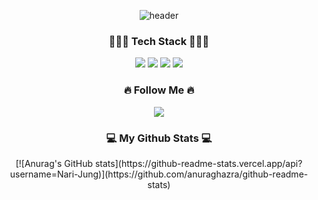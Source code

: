 
<!--
**Nari-Jung/Nari-Jung** is a ✨ _special_ ✨ repository because its `README.md` (this file) appears on your GitHub profile.

Here are some ideas to get you started:

- 🔭 I’m currently working on ...
- 🌱 I’m currently learning ...
- 👯 I’m looking to collaborate on ...
- 🤔 I’m looking for help with ...
- 💬 Ask me about ...
- 📫 How to reach me: ...
- 😄 Pronouns: ...
- ⚡ Fun fact: ...
-->
<div align="center">
  
![header](https://capsule-render.vercel.app/api?type=rounded&color=000000&height=250&section=header&text=🫧%20NARI%20GitHub%20🫧&fontSize=90&animation=twinkling&fontColor=FFCCCC)

<h3>👩🏻‍💻 Tech Stack 👩🏻‍💻</h3>
<img src="https://img.shields.io/badge/HTML5-E34F26?style=for-the-badge&logo=HTML5&logoColor=white"> <img src="https://img.shields.io/badge/CSS3-1572B6?style=for-the-badge&logo=CSS3&logoColor=white"> <img src="https://img.shields.io/badge/JavaScript-F7DF1E?style=for-the-badge&logo=JavaScript&logoColor=white"> <img src="https://img.shields.io/badge/jQuery-0769AD?style=for-the-badge&logo=jQuery&logoColor=white">

<h3>🔥 Follow Me 🔥</h3>
  <a href="mailto:palin.pi3@gmail.com"><img src="https://img.shields.io/badge/Gmail-d14836?style=flat-square&logo=Gmail&logoColor=white&link=kimhyein7110@gmail.com"/></a>
  
 <h3>💻 My Github Stats 💻</h3>
[![Anurag's GitHub stats](https://github-readme-stats.vercel.app/api?username=Nari-Jung)](https://github.com/anuraghazra/github-readme-stats)
</div>
